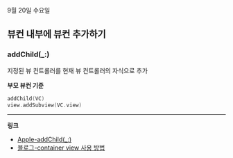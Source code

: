 9월 20일 수요일

## 뷰컨 내부에 뷰컨 추가하기

### addChild(_:)
지정된 뷰 컨트롤러를 현재 뷰 컨트롤러의 자식으로 추가

**부모 뷰컨 기준**
```swift
addChild(VC)
view.addSubview(VC.view)
```

---
**링크**
- [Apple-addChild(_:)](https://developer.apple.com/documentation/uikit/uiviewcontroller/1621394-addchild#parameters)
- [블로그-container view 사용 방법](https://ios-development.tistory.com/228)
